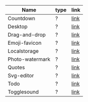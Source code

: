 | Name | type | link |
| --- | --- | --- |
| Countdown | ? | [link](docs/countdown) |
| Desktop | ? | [link](docs/desktop) |
| Drag-and-drop | ? | [link](docs/drag-and-drop) |
| Emoji-favicon | ? | [link](docs/emoji-favicon) |
| Localstorage | ? | [link](docs/localstorage) |
| Photo-watermark | ? | [link](docs/photo-watermark) |
| Quotes | ? | [link](docs/quotes) |
| Svg-editor | ? | [link](docs/svg-editor) |
| Todo | ? | [link](docs/todo) |
| Togglesound | ? | [link](docs/togglesound) |
